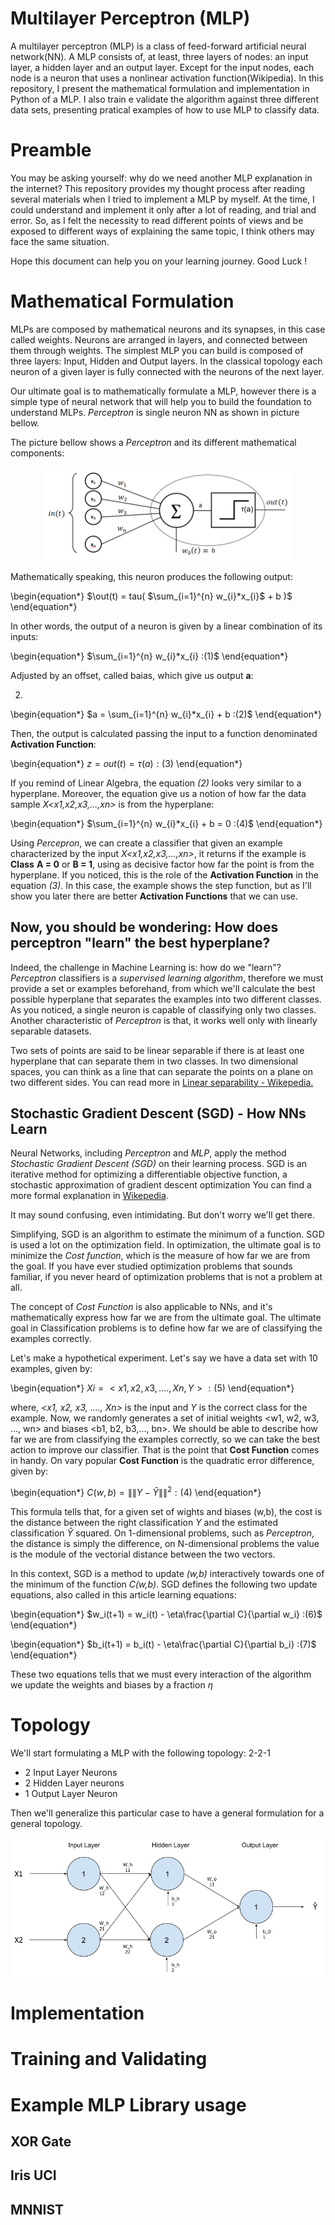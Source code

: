 
# Multilayer Perceptron (MLP)

A multilayer perceptron (MLP) is a class of feed-forward artificial neural network(NN). A MLP consists of, at least, three layers of nodes: an input layer, a hidden layer and an output layer. Except for the input nodes, each node is a neuron that uses a nonlinear activation function(Wikipedia).
In this repository, I present the mathematical formulation and implementation in Python of a MLP. I also train e validate the algorithm against three different data sets, presenting pratical examples of how to use MLP to classify data.

# Preamble 

You may be asking yourself: why do we need another MLP explanation in the internet? This repository  provides my thought process after reading several materials when I tried to implement a MLP by myself. At the time, I could understand and implement it only after a lot of reading, and trial and error. So, as I felt the necessity to read different points of views and be exposed to different ways of explaining the same topic, I think others may face the same situation.

Hope this document can help you on your learning journey. Good Luck !

# Mathematical Formulation

MLPs are composed by mathematical neurons and its synapses, in this case called weights. Neurons are arranged in layers, and connected between them through weights. The simplest MLP you can build is composed of three layers: Input, Hidden and Output layers. In the classical topology each neuron of a given layer is fully connected with the neurons of the next layer. 

Our ultimate goal is to mathematically formulate a MLP, however there is a simple type of neural network that will help you to build the foundation to understand MLPs. *Perceptron* is single neuron NN as shown in picture bellow.  

The picture bellow shows a *Perceptron* and its different mathematical components:

 <p align="center"> 
    <img src="doc/perceptron.png" alt="Perceptron">
 </p>

Mathematically speaking, this neuron produces the following output:

\begin{equation*}
    $\out(t) = tau( $\sum_{i=1}^{n} w_{i}*x_{i}$ + b )$
\end{equation*}

In other words, the output of a neuron is given by a linear combination of its inputs:

\begin{equation*}
$\sum_{i=1}^{n} w_{i}*x_{i} :(1)$
\end{equation*}

Adjusted by an offset, called baias, which give us output **a**:

2.
\begin{equation*}
$a = \sum_{i=1}^{n} w_{i}*x_{i} + b :(2)$
\end{equation*}

Then, the output is calculated passing the input to a function denominated **Activation Function**:

\begin{equation*}
$z = out(t) = \tau(a) :(3)$
\end{equation*}

If you remind of Linear Algebra, the equation *(2)* looks very similar to a hyperplane. Moreover, the equation 
give us a notion of how far the data sample *X\<x1,x2,x3,...,xn\>* is from the hyperplane:

\begin{equation*}
$\sum_{i=1}^{n} w_{i}*x_{i} + b = 0 :(4)$
\end{equation*}

Using *Percepron*, we can create a classifier that given an example characterized by the input *X<x1,x2,x3,...,xn>*, it returns if the example is **Class** **A = 0** or **B = 1**, using as decisive factor how far the point is from the hyperplane. If you noticed, this is the role of the **Activation Function** in the equation *(3)*. In this case, the example shows the step function, but as I'll show you later there are better **Activation Functions** that we can use.

## Now, you should be wondering: How does perceptron "learn" the best hyperplane? 

Indeed, the challenge in Machine Learning is: how do we "learn"? *Perceptron* classifiers is a *supervised learning algorithm*, therefore we must provide a set or examples beforehand, from which we'll calculate the best possible hyperplane that separates the examples into two different classes. As you noticed, a single neuron is capable of classifying only two classes. Another characteristic of *Perceptron* is that, it works well only with linearly separable datasets.

Two sets of points are said to be linear separable if there is at least one hyperplane that can separate them in two classes. In two dimensional spaces, you can think as a line that can separate the points on a plane on two different sides. You can read more in [Linear separability - Wikepedia.](https://en.wikipedia.org/wiki/Linear_separability)


## Stochastic Gradient Descent (SGD) - How NNs Learn

Neural Networks, including *Perceptron* and *MLP*, apply the method *Stochastic Gradient Descent (SGD)*  on their learning process. SGD is an iterative method for optimizing a differentiable objective function, a stochastic approximation of gradient descent optimization You can find a more formal explanation in [Wikepedia](https://en.wikipedia.org/wiki/Stochastic_gradient_descent).

It may sound confusing, even intimidating. But don't worry we'll get there.

Simplifying, SGD is an algorithm to estimate the minimum of a function.
SGD is used a lot on the optimization field. In optimization, the ultimate goal is to minimize the *Cost function*, which is the measure of how far we are from the goal. If you have ever studied optimization problems that sounds familiar, if you never heard of optimization problems that is not a problem at all.

The concept of *Cost Function* is also applicable to NNs, and it's mathematically express how far we are from the ultimate goal. The ultimate goal in Classification problems is to define how far we are of classifying the examples correctly.

Let's make a hypothetical experiment. Let's say we have a data set with 10 examples, given by: 

\begin{equation*}
$Xi = <x1, x2, x3, ...., Xn, Y> :(5)$
\end{equation*}

where, *<x1, x2, x3, ...., Xn>* is the input and *Y* is the correct class for the example. Now, we randomly generates a set of initial weights <w1, w2, w3, ..., wn> and biases <b1, b2, b3,..., bn>. We should be able to describe how far we are from classifying the examples correctly, so we can take the best action to improve our classifier. That is the point that **Cost Function** comes in handy. On vary popular **Cost Function** is the quadratic error difference, given by:

\begin{equation*}
$C(w, b) = \|\|Y -Ŷ\|\|^2 :(4)$
\end{equation*}

This formula tells that, for a given set of wights and biases (w,b), the cost is the distance between the right classification *Y* and the estimated classification *Ŷ* squared. On 1-dimensional problems, such as *Perceptron*, the distance is simply the difference, on N-dimensional problems the value is the module of the vectorial distance between the two vectors.

In this context, SGD is a method to update *(w,b)* interactively towards one of the minimum of the function *C(w,b)*. SGD defines the following two update equations, also called in this article learning equations:

\begin{equation*}
$w_i(t+1) = w_i(t) - \eta\frac{\partial C}{\partial w_i} :(6)$
\end{equation*}

\begin{equation*}
$b_i(t+1) = b_i(t) - \eta\frac{\partial C}{\partial b_i} :(7)$
\end{equation*}

These two equations tells that we must every interaction of the algorithm we update the weights and biases by a fraction *$\eta$*

# Topology 

We'll start formulating a MLP with the following topology: 2-2-1
* 2 Input Layer Neurons
* 2 Hidden Layer neurons
* 1 Output Layer Neuron

Then we'll generalize this particular case to have a general formulation for a general topology.

 <p align="center"> 
    <img src="doc/mlp-topology.png" alt="MLP Topology">
 </p>



# Implementation

# Training and Validating

# Example MLP Library usage

## XOR Gate

## Iris UCI

## MNNIST